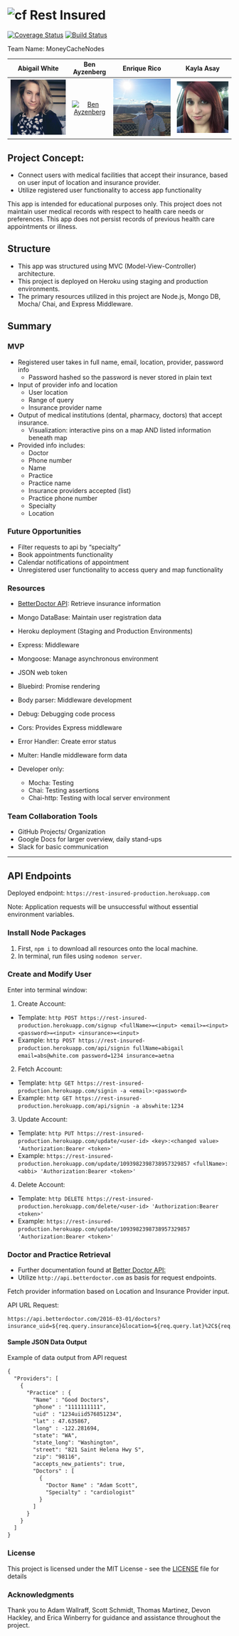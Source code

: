# ![cf](https://i.imgur.com/7v5ASc8.png) Rest Insured

[![Coverage Status](https://coveralls.io/repos/github/MoneyCashNodes/RestInsured-API/badge.svg)](https://coveralls.io/github/MoneyCashNodes/RestInsured-API)
[![Build Status](https://travis-ci.org/MoneyCashNodes/RestInsured-API.svg?branch=master)](https://travis-ci.org/MoneyCashNodes/RestInsured-API)

Team Name: MoneyCacheNodes

Abigail White | Ben Ayzenberg | Enrique Rico | Kayla Asay
:----------------------------:|:----------------------------: | :------:| :------:
[![Abigail White](/assets/abigail.jpg)](https://github.com/abswhite) | [![Ben Ayzenberg](image)](https://github.com/BAyzenberg) | [![Enrique Rico](/assets/enrique.jpg)](https://github.com/EnriqueRico)|[![Kayla Asay ](/assets/kayla.jpg)](https://github.com/thegrimheep)

## Project Concept:
* Connect users with medical facilities that accept their insurance, based on user input of location and insurance provider.
* Utilize registered user functionality to access app functionality

This app is intended for educational purposes only. This project does not maintain user medical records with respect to health care needs or preferences. This app does not persist records of previous health care appointments or illness.

## Structure
* This app was structured using MVC (Model-View-Controller) architecture.
* This project is deployed on Heroku using staging and production environments.
* The primary resources utilized in this project are Node.js, Mongo DB, Mocha/ Chai, and Express Middleware.

## Summary
### MVP
* Registered user takes in full name, email, location, provider, password info
  * Password hashed so the password is never stored in plain text
* Input of provider info and location
  * User location
  * Range of query
  * Insurance provider name
* Output of medical institutions (dental, pharmacy, doctors) that accept insurance.
  * Visualization: interactive pins on a map AND listed information beneath map
* Provided info includes:
  * Doctor
  * Phone number
  * Name
  * Practice
  * Practice name
  * Insurance providers accepted (list)
  * Practice phone number
  * Specialty
  * Location

### Future Opportunities
* Filter requests to api by “specialty”
* Book appointments functionality
* Calendar notifications of appointment
* Unregistered user functionality to access query and map functionality

### Resources
* [BetterDoctor API](https://developer.betterdoctor.com/): Retrieve insurance information
* Mongo DataBase: Maintain user registration data
* Heroku deployment (Staging and Production Environments)
* Express: Middleware
* Mongoose: Manage asynchronous environment
* JSON web token
* Bluebird: Promise rendering
* Body parser: Middleware development
* Debug: Debugging code process
* Cors: Provides Express middleware
* Error Handler: Create error status
* Multer: Handle middleware form data

* Developer only:
  * Mocha: Testing
  * Chai: Testing assertions
  * Chai-http: Testing with local server environment

### Team Collaboration Tools
  * GitHub Projects/ Organization
  * Google Docs for larger overview, daily stand-ups
  * Slack for basic communication
_____
## API Endpoints
Deployed endpoint: `https://rest-insured-production.herokuapp.com`

Note: Application requests will be unsuccessful without essential environment variables.

### Install Node Packages
1. First, `npm i` to download all resources onto the local machine.
2. In terminal, run files using `nodemon server`.

### Create and Modify User
Enter into terminal window:
1. Create Account:
  * Template: `http POST https://rest-insured-production.herokuapp.com/signup <fullName>=<input> <email>=<input> <password>=<input> <insurance>=<input>`
  * Example: `http POST https://rest-insured-production.herokuapp.com/api/signin fullName=abigail email=abs@white.com password=1234 insurance=aetna`
2. Fetch Account:
  * Template: `http GET https://rest-insured-production.herokuapp.com/signin -a <email>:<password>`
  * Example: `http GET https://rest-insured-production.herokuapp.com/api/signin -a abswhite:1234`
3. Update Account:
  * Template: `http PUT https://rest-insured-production.herokuapp.com/update/<user-id> <key>:<changed value> 'Authorization:Bearer <token>'`
  * Example: `https://rest-insured-production.herokuapp.com/update/1093982398738957329857 <fullName>:<abbi> 'Authorization:Bearer <token>'`
4. Delete Account:  
  * Template: `http DELETE https://rest-insured-production.herokuapp.com/delete/<user-id> 'Authorization:Bearer <token>'`
  * Example: `https://rest-insured-production.herokuapp.com/update/1093982398738957329857 'Authorization:Bearer <token>'`

### Doctor and Practice Retrieval
* Further documentation found at [Better Doctor API:](https://developer.betterdoctor.com/documentation15)
* Utilize `http://api.betterdoctor.com` as basis for request endpoints.

Fetch provider information based on Location and Insurance Provider input.

API URL Request:
```
https://api.betterdoctor.com/2016-03-01/doctors?insurance_uid=${req.query.insurance}&location=${req.query.lat}%2C${req.query.lon}%2C${req.query.range}&limit=5&user_key=${process.env.user_key};
```

#### Sample JSON Data Output
Example of data output from API request
```
{
  "Providers": [
    {
      "Practice" : {
        "Name" : "Good Doctors",
        "phone" : "1111111111",
        "uid" : "1234uiid576851234",
        "lat" : 47.635867,
        "long" : -122.281694,
        "state": "WA",
        "state_long": "Washington",
        "street": "821 Saint Helena Hwy S",
        "zip": "98116",
        "accepts_new_patients": true,
        "Doctors" : [
          {
            "Doctor Name" : "Adam Scott",
            "Specialty" : "cardiologist"
          }
        ]
      }
    }
  ]
}
```
### License

This project is licensed under the MIT License - see the [LICENSE](LICENSE) file for details

### Acknowledgments

Thank you to Adam Wallraff, Scott Schmidt, Thomas Martinez, Devon Hackley, and Erica Winberry for guidance and assistance throughout the project.
